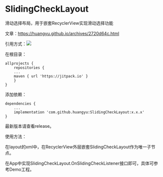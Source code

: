 # SlidingCheckLayout
滑动选择布局，用于嵌套RecyclerView实现滑动选择功能

文章：https://huangyu.github.io/archives/2720d64c.html

引用方式：[![](https://jitpack.io/v/huangyu0522/SlidingCheckLayout.svg)](https://jitpack.io/#huangyu0522/SlidingCheckLayout)

在根目录：

```
allprojects {
    repositories {
	...
	maven { url 'https://jitpack.io' }
    }
}
```

添加依赖：
```
dependencies {
    ...
    implementation 'com.github.huangyu:SlidingCheckLayout:x.x.x'
}
```
最新版本请查看release。

使用方法：

在layout的xml中，在RecyclerView外层嵌套SlidingCheckLayout作为唯一子节点。

在App中实现SlidingCheckLayout.OnSlidingCheckListener接口即可，具体可参考Demo工程。
